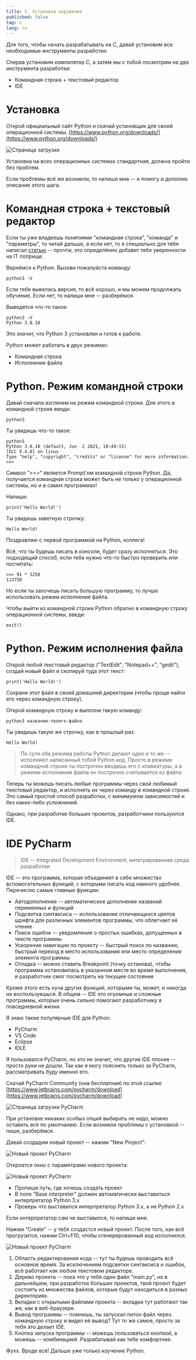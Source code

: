 ```yaml
---
title: C. Установка окружения
published: false
tag: c
lang: ru
---
```


Для того, чтобы начать разрабатывать на C, давай установим все необходимые инструменты разработки.

Сперва установим компилятор C, а затем мы с тобой посмотрим на два инструмента разработки:
* Командная строка + текстовый редактор
* IDE

# [](#header-1)Установка

Открой официальный сайт Python и скачай установщик для своей операционной системы: [https://www.python.org/downloads/](https://www.python.org/downloads/)

![Страница загрузки](/assets/images/download-page.png)

Установка на всех операционных системах стандартная, должна пройти без проблем.

Если проблемы всё же возникли, то напиши мне -- я помогу и дополню описание этого шага.

# [](#header-1)Командная строка + текстовый редактор

Если ты уже владеешь понятиями "командная строка", "команда" и "параметры", то читай дальше, а если нет, то я специально для тебя написал [статью](/terminal-basics-ru) -- прочти, это определённо добавит тебе уверенности на IT поприще.

Вернёмся к Python. Вызови пожалуйста команду:

```
python3 -V
```

Если тебе вывелась версия, то всё хорошо, и мы можем продолжать обучение. Если нет, то напиши мне -- разберёмся.

Выведется что-то такое:

```
python3 -V
Python 3.8.10
```

Это значит, что Python 3 установлен и готов к работе.

Python может работать в двух режимах:

* Командная строка
* Исполнение файла

# [](#header-2)Python. Режим командной строки

Давай сначала взглянем на режим командной строки. Для этого в командной строке введи:

```
python3
```

Ты увидишь что-то такое:

```
python3
Python 3.8.10 (default, Jun  2 2021, 10:49:15)
[GCC 9.4.0] on linux
Type "help", "copyright", "credits" or "license" for more information.
>>>
```

Символ "\>\>\>" является Prompt'ом командной строки Python. Да, получается командная строка может быть не только у операционной системы, но и в самих программах!

Напиши:

```
print('Hello World!')
```

Ты увидишь заветную строчку:

```
Hello World!
```

Поздравляю с первой программой на Python, коллега!

Всё, что ты будешь писать в консоли, будет сразу исполняться. Это подходящий способ, если тебе нужно что-то быстро проверить или посчитать:

```
>>> 91 * 1250
113750
```

Но если ты захочешь писать большую программу, то лучше использовать режим исполнения файла.

Чтобы выйти из командной строки Python обратно в командную строку операционной системы, введи:

```
exit()
```

# [](#header-2)Python. Режим исполнения файла

Открой любой текстовый редактор ("TextEdit", "Notepad++", "gedit"), создай новый файл и скопируй туда этот текст:

```
print('Hello World!')
```

Сохрани этот файл в своей домашней директории (чтобы проще найти его через командную строку).

Открой командную строку и выполни такую команду:

```
python3 название-твоего-файла
```

Ты увидишь такую же строчку, как в прошлый раз:

```
Hello World!
```

> По сути оба режима работы Python делают одно и то же -- исполняют написанный тобой Python код. Просто в режиме командной строки ты построчно вводишь его с клавиатуры, а в режиме исполнения файла он построчно считывается из файла.

Теперь ты можешь писать любые программы через свой любимый текстовый редактор, и исполнять их через команду в командной строке. Это самый простой способ разработки, с минимумом зависимостей и без каких-либо усложнений.

Однако, при разработке больших проектов, разработчики пользуются IDE.

# [](#header-1)IDE PyCharm

> IDE -- Integrated Development Environment, интегрированная среда разработки

IDE -- это программа, которая объединяет в себе множество вспомогательных функций, с которыми писать код намного удобнее. Перечислю самые главные функции:

* Автодополнение -- автоматическое дополнение названий переменных и функций
* Подсветка синтаксиса -- использование отличающихся цветов шрифта для различных элементов программы, что облегчает её чтение
* Поиск ошибок -- уведомление о простых ошибках, допущенных в тексте программы
* Ускорение навигации по проекту -- быстрый поиск по названию, быстрый переход в место использования или место определения элемента программы
* Отладка -- можно ставить Breakpoint (точку останова), чтобы программа остановилась в указанном месте во время выполнения, и разработчик смог посмотреть на текущее состояние

Кроме этого есть куча других функций, которыми ты, может, и никогда не воспользуешься. В общем -- IDE это огромные и сложные программы, которые очень сильно помогают разработчику в повседневной жизни.

Я знаю такие популярные IDE для Python:

* PyCharm
* VS Code
* Eclipse
* IDLE

Я пользовался PyCharm, но это не значит, что другие IDE плохие -- просто руки не дошли. Так как я могу пояснить только за PyCharm, рассматривать буду именно его.

Скачай PyCharm Community (она бесплатная) по этой ссылке [https://www.jetbrains.com/pycharm/download](https://www.jetbrains.com/pycharm/download)

![Страница загрузки PyCharm](/assets/images/pycharm-download.png)

При установке никаких особых опций выбирать не надо, можно оставить всё по умолчанию. Если возникли проблемы с установкой -- пиши, разберёмся.

Давай создадим новый проект -- нажми "New Project":

![Новый проект PyCharm](/assets/images/pycharm-new-project.png)

Откроется окно с параметрами нового проекта:

![Новый проект PyCharm](/assets/images/pycharm-new-project-window.png)

* Пропиши путь, где хочешь создать проект
* В поле "Base interpreter" должен автоматически выставиться интерпретатор Python 3.x
* Проверь что выставился интерпретатор Python 3.x, а не Python 2.x

Если интерпретатор сам не выставился, то напиши мне.

Нажми "Create" -- у тебя создастся новый проект. После того, как всё прогрузится, нажми Ctrl+F10, чтобы сгенерированный код исполнился.

![Новый проект PyCharm](/assets/images/pycharm-window.png)

1. Область редактирования кода -- тут ты будешь проводить всё основное время. За исключением подсветки синтаксиса и ошибок, всё работает как любом текстовом редакторе.
2. Дерево проекта -- пока что у тебя один файл "main.py", но в дальнейшем, при разработке больших проектов, твой проект будет состоять из множества файлов, которые будут находиться в разных директориях.
3. Вкладки с открытыми файлами проекта -- вкладки тут работают так же, как в веб-браузере.
4. Вывод программы -- помнишь, ты запускал питон файл через командную строку и видел её вывод? Тут то же самое, просто за тебя это делает IDE.
5. Кнопка запуска программы -- можешь пользоваться кнопкой, а можешь -- комбинацией. Разрабатывай как тебе комфортнее.

Фухх. Вроде всё! Дальше уже только изучение Python.
